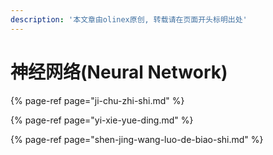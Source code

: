 ```yaml
---
description: '本文章由olinex原创, 转载请在页面开头标明出处'
---
```


# 神经网络\(Neural Network\)

{% page-ref page="ji-chu-zhi-shi.md" %}

{% page-ref page="yi-xie-yue-ding.md" %}

{% page-ref page="shen-jing-wang-luo-de-biao-shi.md" %}



